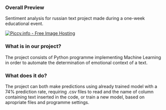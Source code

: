 ### Overall Preview
Sentiment analysis for russian text project made during a one-week educational event.

<a href="http://piccy.info/view3/13931388/5ada43f8d542dd5153f8b8ca156ea665/orig/" target="_blank"><img src="http://i.piccy.info/i9/790b3ae240cf4a83585150d7cfe99791/1597039411/66925/1391434/A4_1_800.jpg" alt="Piccy.info - Free Image Hosting" border="0" /></a><a href="http://i.piccy.info/a3c/2020-08-10-06-03/i9-13931388/549x777-r" target="_blank"><img src="http://i.piccy.info/a3/2020-08-10-06-03/i9-13931388/549x777-r/i.gif" alt="" border="0" /></a>

### What is in our project?
The project consists of Python programme implementing Machine Learning in order to automate the determination of emotional context of a text.
### What does it do?
The project can both make predictions using already trained model with a 74% prediction rate, requiring .csv files to read and the name of column containing text inserted in the code, or train a new model, based on apropriate files and programme settings.
